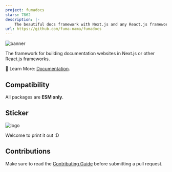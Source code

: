 ```yaml
---
project: fumadocs
stars: 7862
description: |-
    The beautiful docs framework with Next.js and any React.js framework.
url: https://github.com/fuma-nama/fumadocs
---
```


![banner](./apps/docs/public/banner.png)

The framework for building documentation websites in Next.js or other React.js frameworks.

📘 Learn More: [Documentation](https://fumadocs.vercel.app).

## Compatibility

All packages are **ESM only**.

## Sticker

![logo](./documents/logo.png)

Welcome to print it out :D

## Contributions

Make sure to read the [Contributing Guide](/.github/contributing.md) before submitting a pull request.

